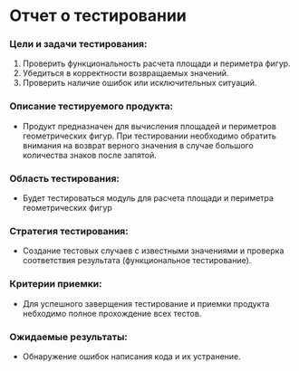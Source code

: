 # Отчет о тестировании
### Цели и задачи тестирования:
1. Проверить функциональность расчета площади и периметра фигур.
2. Убедиться в корректности возвращаемых значений.
3. Проверить наличие ошибок или исключительных ситуаций.
### Описание тестируемого продукта:
- Продукт предназначен для вычисления площадей и периметров геометрических фигур. При тестировании необходимо обратить внимания на возврат верного значения в случае большого количества знаков после запятой.
### Область тестирования:
- Будет тестироваться модуль для расчета площади и периметра геометрических фигур
### Стратегия тестирования:
- Создание тестовых случаев с известными значениями и проверка соответствия результата (функциональное тестирование).
### Критерии приемки:
- Для успешного заверщения тестирование и приемки продукта небходимо полное прохождение всех тестов.
### Ожидаемые результаты:
- Обнаружение ошибок написания кода и их устранение.
